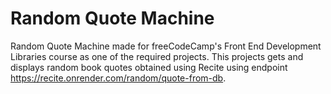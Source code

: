# Random Quote Machine
Random Quote Machine made for freeCodeCamp's Front End Development Libraries course as one of the required projects.
This projects gets and displays random book quotes obtained using Recite using endpoint https://recite.onrender.com/random/quote-from-db.